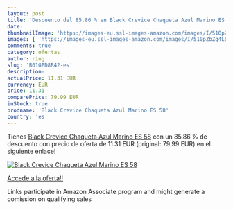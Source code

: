 ```yaml
---
layout: post
title: 'Descuento del 85.86 % en Black Crevice Chaqueta Azul Marino ES 58'
date: 
thumbnailImage: 'https://images-eu.ssl-images-amazon.com/images/I/510pZbZq4LL._SL200_.jpg'
images: [ 'https://images-eu.ssl-images-amazon.com/images/I/510pZbZq4LL._SL200_.jpg' ]
comments: true
category: ofertas
author: ring
slug: 'B01GED8R42-es'
description:
actualPrice: 11.31 EUR
currency: EUR
price: 11.31
comparePrice: 79.99 EUR
inStock: true
prodname: 'Black Crevice Chaqueta Azul Marino ES 58'
country: 'es'
---
```


Tienes [Black Crevice Chaqueta Azul Marino ES 58](https://www.amazon.es/dp/B01GED8R42/?tag=tolees-21) con un 85.86 % de descuento con precio de oferta de 11.31 EUR (original: 79.99 EUR) en el siguiente enlace!

[![Black Crevice Chaqueta Azul Marino ES 58](https://images-eu.ssl-images-amazon.com/images/I/510pZbZq4LL._SL200_.jpg)](https://www.amazon.es/dp/B01GED8R42/?tag=tolees-21)

[Accede a la oferta!!](https://www.amazon.es/dp/B01GED8R42/?tag=tolees-21)

Links participate in Amazon Associate program and might generate a comission on qualifying sales


